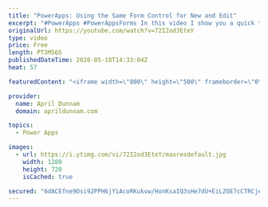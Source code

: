 ```yaml
---
title: "PowerApps: Using the Same Form Control for New and Edit"
excerpt: "#PowerApps #PowerAppsForms In this video I show you a quick tip on how to use a function to switch your PowerApps Form Mode between New and Edit.  This enables you to cut down on the number of screens and form controls by using the same screen to handle new item and existing item inputs.   For more PowerApps,"
originalUrl: https://youtube.com/watch?v=72I2od3EteY
type: video
price: Free
length: PT3M56S
publishedDateTime: 2020-05-18T14:33:04Z
heat: 57

featuredContent: "<iframe width=\"800\" height=\"500\" frameborder=\"0\" src=\"https://www.youtube.com/embed/72I2od3EteY\" allow=\"accelerometer; autoplay; encrypted-media; gyroscope; picture-in-picture\" allowfullscreen></iframe>"

provider:
  name: April Dunnam
  domain: aprildunnam.com

topics:
  - Power Apps

images:
  - url: https://i.ytimg.com/vi/72I2od3EteY/maxresdefault.jpg
    width: 1280
    height: 720
    isCached: true

secured: "6dACEfne9Osi92PPH6jYiAcoRKukvw/HonKsaIQ3sHe7dU+EiLZOE7cCTRCjeZqCTbeUZlicVFvvwfmv154FdUmS1mqyJDt/kfDlVtd09KaxByO1oDn59WdI8DhkaZYMY8Ge+Ym1l7M+QdN53c9vZ/EPuhmVMidqQvgQ0i/+aYtJu0hrVSnQ51wF1wF1oSAhjSOXRG2gX388Y2MFWIOwqjiziz3ykQLwQD0DpnYKQiP6+AV419n512F1UZcnlpItcM6fMK0GotjV/YDMYlIATv9CZqKyQgWUmfu4YsjrxlmpdGiiBOBW4s0E8R+IynRDRaxUraJbeHd76VDLCEAl82ScalG0Jg5IX2KAK2/tSmCv1fMLDxoD0cIK+t8h/+Zyr+jZxb2QTGIVlNwdlycnhXrGghPwvBoqo/c2FYwQbcQ=;SPNeD69NOOSAZPj38XADGg=="
---
```


